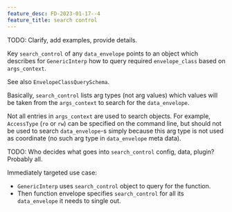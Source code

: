 ```yaml
---
feature_desc: FD-2023-01-17--4
feature_title: search control
---
```


TODO: Clarify, add examples, provide details.

Key `search_control` of any `data_envelope` points to an object which describes for `GenericInterp`
how to query required `envelope_class` based on `args_context`.

See also `EnvelopeClassQuerySchema`.

Basically, `search_control` lists arg types (not arg values) which values will be
taken from the `args_context` to search for the `data_envelope`.

Not all entries in `args_context` are used to search objects.
For example, `AccessType` (`ro` or `rw`) can be specified on the command line, but should not be used
to search `data_envelope`-s simply because this arg type is not used as coordinate
(no such arg type in `data_envelope` meta data).

TODO: Who decides what goes into `search_control` config, data, plugin? Probably all.

Immediately targeted use case:
*   `GenericInterp` uses `search_control` object to query for the function.
*   Then function envelope specifies `search_control` for all its `data_envelope` it needs to single out.
